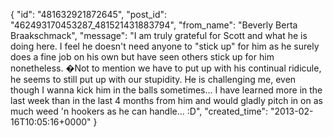  {
   "id": "481632921872645",
   "post_id": "462493170453287_481521431883794",
   "from_name": "Beverly Berta Braakschmack",
   "message": "I am truly grateful for Scott and what he is doing here. I feel he doesn't need anyone to \"stick up\" for him as he surely does a fine job on his own but have seen others stick up for him nonetheless. �Not to mention we have to put up with his continual ridicule, he seems to still put up with our stupidity. He is challenging me, even though I wanna kick him in the balls sometimes... I have learned more in the last week than in the last 4 months from him and would gladly pitch in on as much weed 'n hookers as he can handle... :D",
   "created_time": "2013-02-16T10:05:16+0000"
 }
